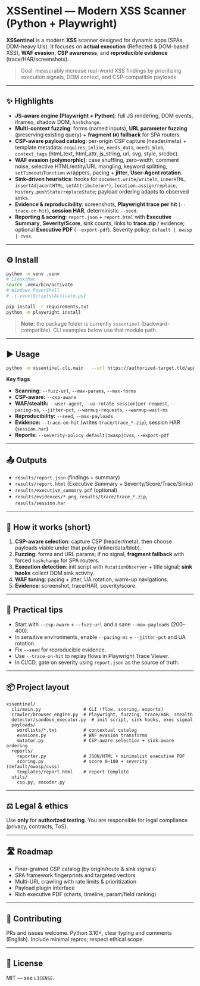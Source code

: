 # XSSentinel — Modern XSS Scanner (Python + Playwright)

**XSSentinel** is a modern **XSS** scanner designed for dynamic apps (SPAs, DOM-heavy UIs). It focuses on **actual execution** (Reflected & DOM-based XSS), **WAF evasion**, **CSP awareness**, and **reproducible evidence** (trace/HAR/screenshots).

> Goal: measurably increase real-world XSS findings by prioritizing execution signals, DOM context, and CSP-compatible payloads.

---

## ✨ Highlights

- **JS-aware engine (Playwright + Python)**: full JS rendering, DOM events, iframes, shadow DOM, `hashchange`.
- **Multi-context fuzzing**: forms (named inputs), **URL parameter fuzzing** (preserving existing query) + **fragment (`#`) fallback** for SPA routers.
- **CSP-aware payload catalog**: per-origin CSP capture (header/meta) + template metadata:
  `requires_inline`, `needs_data`, `needs_blob`, `context_tags` (html_text, html_attr, js_string, url, svg, style, srcdoc).
- **WAF evasion (polymorphic)**: case shuffling, zero-width, comment noise, selective HTML/entity/URL mangling, keyword splitting, `setTimeout`/`Function` wrappers, pacing + **jitter**, **User-Agent rotation**.
- **Sink-driven heuristics**: hooks for `document.write/writeln`, `innerHTML`, `insertAdjacentHTML`, `setAttribute(on*)`, `location.assign/replace`, `history.pushState/replaceState`; payload ordering adapts to observed sinks.
- **Evidence & reproducibility**: screenshots, **Playwright trace per hit** (`--trace-on-hit`), **session HAR**, deterministic `--seed`.
- **Reporting & scoring**: `report.json` + `report.html` with **Executive Summary**, **Severity/Score**, sink counts, links to **trace.zip** / evidence; optional **Executive PDF** (`--export-pdf`). Severity policy: `default | owasp | cvss`.

---

## ⚙️ Install

```bash
python -m venv .venv
# Linux/Mac
source .venv/bin/activate
# Windows PowerShell
# .\.venv\Scripts\Activate.ps1

pip install -r requirements.txt
python -m playwright install
```

> **Note:** the package folder is currently `xssentinel` (backward-compatible). CLI examples below use that module path.

---

## ▶️ Usage

```bash
python -m xssentinel.cli.main   --url https://authorized-target.tld/app?foo=bar   --headless   --csp-aware   --fuzz-url --max-params 8 --backoff-ms 500   --user-agent "Mozilla/5.0 (Windows NT 10.0; Win64; x64) AppleWebKit/537.36 Chrome/124 Safari/537.36"   --ua-rotate per-request   --warmup-requests 2 --warmup-wait-ms 800   --pacing-ms 220 --jitter-pct 0.35   --max-payloads 300   --trace-on-hit   --severity-policy owasp   --export-pdf   --seed 1337   --out ./results
```

**Key flags**

- **Scanning:** `--fuzz-url`, `--max-params`, `--max-forms`  
- **CSP-aware:** `--csp-aware`  
- **WAF/stealth:** `--user-agent`, `--ua-rotate session|per-request`, `--pacing-ms`, `--jitter-pct`, `--warmup-requests`, `--warmup-wait-ms`  
- **Reproducibility:** `--seed`, `--max-payloads`  
- **Evidence:** `--trace-on-hit` (writes `trace/trace_*.zip`), session HAR (`session.har`)  
- **Reports:** `--severity-policy default|owasp|cvss`, `--export-pdf`

---

## 📤 Outputs

- `results/report.json` (findings + summary)  
- `results/report.html` (Executive Summary + Severity/Score/Trace/Sinks)  
- `results/executive_summary.pdf` (optional)  
- `results/evidences/*.png`, `results/trace/trace_*.zip`, `results/session.har`

---

## 🧠 How it works (short)

1. **CSP-aware selection**: capture CSP (header/meta), then choose payloads viable under that policy (inline/data/blob).  
2. **Fuzzing**: forms and URL params; if no signal, **fragment fallback** with forced `hashchange` for SPA routers.  
3. **Execution detection**: init script with `MutationObserver` + title signal; **sink hooks** collect DOM sink activity.  
4. **WAF tuning**: pacing + jitter, UA rotation, warm-up navigations.  
5. **Evidence**: screenshot, trace/HAR, severity/score.

---

## 🧪 Practical tips

- Start with `--csp-aware` + `--fuzz-url` and a sane `--max-payloads` (200–400).  
- In sensitive environments, enable `--pacing-ms` + `--jitter-pct` and UA rotation.  
- Fix `--seed` for reproducible evidence.  
- Use `--trace-on-hit` to replay flows in Playwright Trace Viewer.  
- In CI/CD, gate on severity using `report.json` as the source of truth.

---

## 📦 Project layout

```
xssentinel/
  cli/main.py                # CLI (flow, scoring, exports)
  crawler/browser_engine.py  # Playwright, fuzzing, trace/HAR, stealth
  detector/sandbox_executor.py  # init script, sink hooks, exec signal
  payloads/
    wordlists/*.txt          # contextual catalog
    evasions.py              # WAF evasion transforms
    mutator.py               # CSP-aware selection + sink-aware ordering
  reports/
    reporter.py              # JSON/HTML + minimalist executive PDF
    scoring.py               # score 0–100 + severity (default/owasp/cvss)
    templates/report.html    # report template
  utils/
    csp.py, encoder.py
```

---

## ⚖️ Legal & ethics

Use **only** for **authorized testing**. You are responsible for legal compliance (privacy, contracts, ToS).

---

## 🛣️ Roadmap

- Finer-grained CSP catalog (by origin/route & sink signals)  
- SPA framework fingerprints and targeted vectors  
- Multi-URL crawling with rate limits & prioritization  
- Payload plugin interface  
- Rich executive PDF (charts, timeline, param/field ranking)

---

## 🤝 Contributing

PRs and issues welcome. Python 3.10+, clear typing and comments (English). Include minimal repros; respect ethical scope.

---

## 📜 License

MIT — see `LICENSE`.
